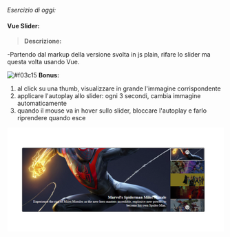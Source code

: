 _Esercizio di oggi:_

#### Vue Slider:

> **Descrizione:**

-Partendo dal markup della versione svolta in js plain, rifare lo slider ma questa volta usando Vue.

![#f03c15](https://placehold.co/15x15/f03c15/f03c15.png) **Bonus:**

1.  al click su una thumb, visualizzare in grande l'immagine corrispondente
2.  applicare l'autoplay allo slider: ogni 3 secondi, cambia immagine automaticamente
3.  quando il mouse va in hover sullo slider, bloccare l'autoplay e farlo riprendere quando esce

![](./img/immagine.png)

